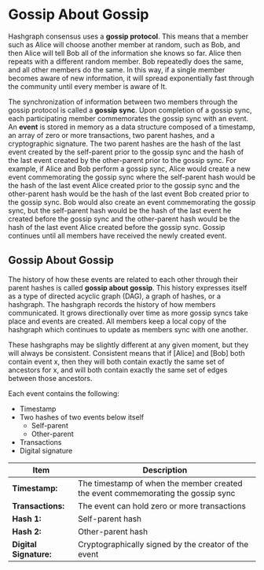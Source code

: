 # Gossip About Gossip

Hashgraph consensus uses a **gossip protocol**. This means that a member such as Alice will choose another member at random, such as Bob, and then Alice will tell Bob all of the information she knows so far. Alice then repeats with a different random member. Bob repeatedly does the same, and all other members do the same. In this way, if a single member becomes aware of new information, it will spread exponentially fast through the community until every member is aware of It.

The synchronization of information between two members through the gossip protocol is called a **gossip sync**. Upon completion of a gossip sync, each participating member commemorates the gossip sync with an event. An **event** is stored in memory as a data structure composed of a timestamp, an array of zero or more transactions, two parent hashes, and a cryptographic signature. The two parent hashes are the hash of the last event created by the self-parent prior to the gossip sync and the hash of the last event created by the other-parent prior to the gossip sync. For example, if Alice and Bob perform a gossip sync, Alice would create a new event commemorating the gossip sync where the self-parent hash would be the hash of the last event Alice created prior to the gossip sync and the other-parent hash would be the hash of the last event Bob created prior to the gossip sync. Bob would also create an event commemorating the gossip sync, but the self-parent hash would be the hash of the last event he created before the gossip sync and the other-parent hash would be the hash of the last event Alice created before the gossip sync. Gossip continues until all members have received the newly created event.

## Gossip About Gossip

The history of how these events are related to each other through their parent hashes is called **gossip about gossip**. This history expresses itself as a type of directed acyclic graph (DAG), a graph of hashes, or a hashgraph. The hashgraph records the history of how members communicated. It grows directionally over time as more gossip syncs take place and events are created. All members keep a local copy of the hashgraph which continues to update as members sync with one another.

These hashgraphs may be slightly different at any given moment, but they will always be consistent. Consistent means that if \[Alice] and \[Bob] both contain event x, then they will both contain exactly the same set of ancestors for x, and will both contain exactly the same set of edges between those ancestors.

Each event contains the following:

* Timestamp
* Two hashes of two events below itself
  * Self-parent
  * Other-parent
* Transactions
* Digital signature

| Item                   | Description                                                                      |
| ---------------------- | -------------------------------------------------------------------------------- |
| **Timestamp:**         | The timestamp of when the member created the event commemorating the gossip sync |
| **Transactions:**      | The event can hold zero or more transactions                                     |
| **Hash 1:**            | Self-parent hash                                                                 |
| **Hash 2:**            | Other-parent hash                                                                |
| **Digital Signature:** | Cryptographically signed by the creator of the event                             |
